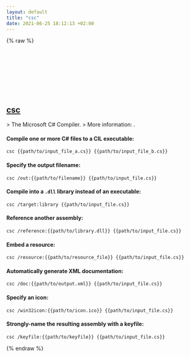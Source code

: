 ```yaml
---
layout: default
title: "csc"
date: 2021-06-25 18:12:13 +02:00
---
```

{% raw %}
<h2 id="csc">
  <a href="/en/common/csc.html">csc</a> <a href="#csc"><svg class="icon">
    <use href="/assets/images/unicode_sprite.svg#link" />
  </svg></a>
</h2>
> The Microsoft C# Compiler.
> More information: <https://docs.microsoft.com/dotnet/csharp/language-reference/compiler-options/command-line-building-with-csc-exe>.

#### Compile one or more C# files to a CIL executable:
```shell
csc {{path/to/input_file_a.cs}} {{path/to/input_file_b.cs}}
```
#### Specify the output filename:
```shell
csc /out:{{path/to/filename}} {{path/to/input_file.cs}}
```
#### Compile into a `.dll` library instead of an executable:
```shell
csc /target:library {{path/to/input_file.cs}}
```
#### Reference another assembly:
```shell
csc /reference:{{path/to/library.dll}} {{path/to/input_file.cs}}
```
#### Embed a resource:
```shell
csc /resource:{{path/to/resource_file}} {{path/to/input_file.cs}}
```
#### Automatically generate XML documentation:
```shell
csc /doc:{{path/to/output.xml}} {{path/to/input_file.cs}}
```
#### Specify an icon:
```shell
csc /win32icon:{{path/to/icon.ico}} {{path/to/input_file.cs}}
```
#### Strongly-name the resulting assembly with a keyfile:
```shell
csc /keyfile:{{path/to/keyfile}} {{path/to/input_file.cs}}
```
{% endraw %}